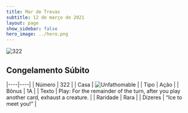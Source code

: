 ```yaml
---
title: Mar de Trevas
subtitle: 12 de março de 2021
layout: page
show_sidebar: false
hero_image: ../hero.png
---
```


![322](https://cdn.keyforgegame.com/media/card_front/pt/496_322_3JHX8RG546QR_pt.png)

## Congelamento Súbito

|----|----|
| Número | 322 |
| Casa | ![Unfathomable](https://archonarcana.com/images/thumb/1/10/Unfathomable.png/22px-Unfathomable.png "Abissais") |
| Tipo | Ação |
| Bônus | 1A |
| Texto | Play: For the remainder of the turn, after you play another card, exhaust a creature. |
| Raridade | Rara |
| Dizeres | “Ice to meet you!” |

